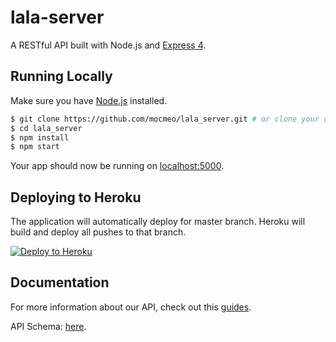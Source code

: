 # lala-server

A RESTful API built with Node.js and [Express 4](http://expressjs.com/).

## Running Locally

Make sure you have [Node.js](http://nodejs.org/) installed.

```sh
$ git clone https://github.com/mocmeo/lala_server.git # or clone your own fork
$ cd lala_server
$ npm install
$ npm start
```

Your app should now be running on [localhost:5000](http://localhost:5000/).

## Deploying to Heroku

The application will automatically deploy for master branch. Heroku will build and deploy all pushes to that branch.

[![Deploy to Heroku](https://www.herokucdn.com/deploy/button.png)](https://heroku.com/deploy)

## Documentation

For more information about our API, check out this [guides](https://docs.google.com/document/d/1rvhbq336b4yZrxMBSL1_LjYJmE2_s0oJCVzRVuQPutk/edit).

API Schema: [here](https://docs.google.com/document/d/1biutVKE90QddObU2ukUUNdG_kS8YU-xhsS_VjEDilTQ/edit).

